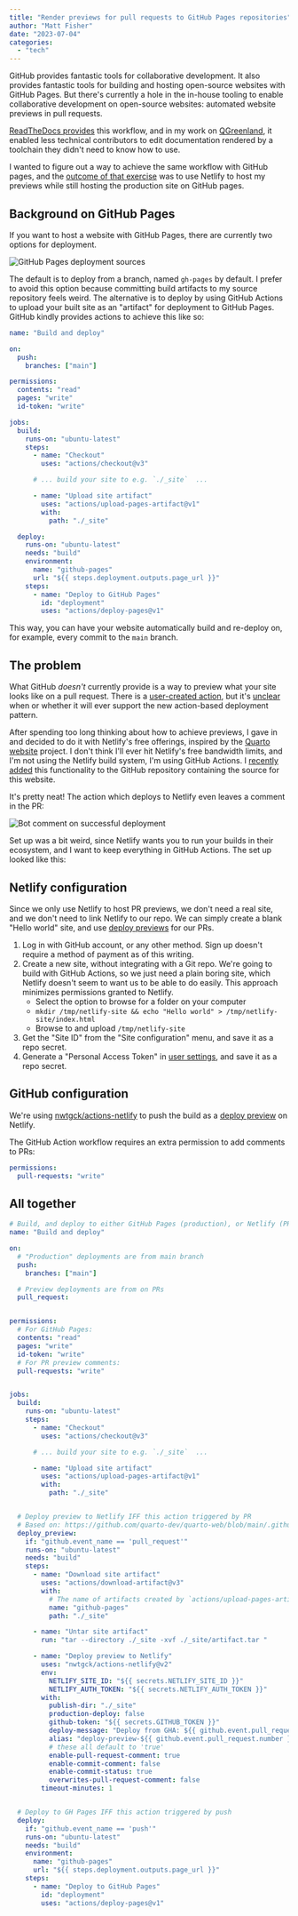 ```yaml
---
title: "Render previews for pull requests to GitHub Pages repositories"
author: "Matt Fisher"
date: "2023-07-04"
categories:
  - "tech"
---
```


GitHub provides fantastic tools for collaborative development. It also provides
fantastic tools for building and hosting open-source websites with GitHub Pages.
But there's currently a hole in the in-house tooling to enable collaborative development
on open-source websites: automated website previews in pull requests.

[ReadTheDocs provides](https://docs.readthedocs.io/en/stable/pull-requests.html) this
workflow, and in my work on [QGreenland](https://github.com/nsidc/qgreenland), it
enabled less technical contributors to edit documentation rendered by a toolchain they
didn't need to know how to use.

I wanted to figure out a way to achieve the same workflow with GitHub pages, and the
[outcome of that exercise](https://github.com/mfisher87/mfisher87.github.io/pull/4) was
to use Netlify to host my previews while still hosting the production site on GitHub pages.


## Background on GitHub Pages

If you want to host a website with GitHub Pages, there are currently two options for
deployment.

![GitHub Pages deployment sources](/resources/github-actions-deployment-source.png)

The default is to deploy from a branch, named `gh-pages` by default. I prefer to avoid
this option because committing build artifacts to my source repository feels weird. The
alternative is to deploy by using GitHub Actions to upload your built site as an
"artifact" for deployment to GitHub Pages. GitHub kindly provides actions to achieve
this like so:

```yaml
name: "Build and deploy"

on:
  push:
    branches: ["main"]

permissions:
  contents: "read"
  pages: "write"
  id-token: "write"

jobs:
  build:
    runs-on: "ubuntu-latest"
    steps:
      - name: "Checkout"
        uses: "actions/checkout@v3"

      # ... build your site to e.g. `./_site`  ...

      - name: "Upload site artifact"
        uses: "actions/upload-pages-artifact@v1"
        with:
          path: "./_site"

  deploy:
    runs-on: "ubuntu-latest"
    needs: "build"
    environment:
      name: "github-pages"
      url: "${{ steps.deployment.outputs.page_url }}"
    steps:
      - name: "Deploy to GitHub Pages"
        id: "deployment"
        uses: "actions/deploy-pages@v1"
```

This way, you can have your website automatically build and re-deploy on, for example,
every commit to the `main` branch.


## The problem

What GitHub _doesn't_ currently provide is a way to preview what your site looks like on
a pull request. There is a [user-created
action](https://github.com/rossjrw/pr-preview-action), but it's
[unclear](https://github.com/rossjrw/pr-preview-action/issues/21) when or whether it
will ever support the new action-based deployment pattern.

After spending too long thinking about how to achieve previews, I gave in and decided to
do it with Netlify's free offerings, inspired by the [Quarto
website](https://github.com/quarto-dev/quarto-web/blob/main/.github/workflows/preview.yml)
project. I don't think I'll ever hit Netlify's free bandwidth limits, and I'm not using
the Netlify build system, I'm using GitHub Actions. I [recently
added](https://github.com/mfisher87/mfisher87.github.io/pull/4) this functionality to
the GitHub repository containing the source for this website.

It's pretty neat! The action which deploys to Netlify even leaves a comment in the PR:

![Bot comment on successful deployment](/resources/github-netlify-deploy-comment.png)

Set up was a bit weird, since Netlify wants you to run your builds in their ecosystem,
and I want to keep everything in GitHub Actions. The set up looked like this:


## Netlify configuration

Since we only use Netlify to host PR previews, we don't need a real site, and we don't
need to link Netlify to our repo. We can simply create a blank "Hello world" site, and
use [deploy previews](https://docs.netlify.com/site-deploys/deploy-previews/) for our
PRs.

1. Log in with GitHub account, or any other method. Sign up doesn't require a method of
   payment as of this writing.
1. Create a new site, without integrating with a Git repo. We're going to build with
   GitHub Actions, so we just need a plain boring site, which Netlify doesn't seem to
   want us to be able to do easily. This approach minimizes permissions granted to
   Netlify.
    * Select the option to browse for a folder on your computer
    * `mkdir /tmp/netlify-site && echo "Hello world" > /tmp/netlify-site/index.html`
    * Browse to and upload `/tmp/netlify-site`
1. Get the "Site ID" from the "Site configuration" menu, and save it as a repo secret.
1. Generate a "Personal Access Token" in
   [user settings](https://app.netlify.com/user/applications#personal-access-tokens),
   and save it as a repo secret.


## GitHub configuration

We're using [nwtgck/actions-netlify](https://github.com/nwtgck/actions-netlify) to push
the build as a [deploy preview](https://docs.netlify.com/site-deploys/deploy-previews/)
on Netlify.

The GitHub Action workflow requires an extra permission to add comments to PRs:

```yaml
permissions:
  pull-requests: "write"
```


## All together

```yaml
# Build, and deploy to either GitHub Pages (production), or Netlify (PR previews)
name: "Build and deploy"

on:
  # "Production" deployments are from main branch
  push:
    branches: ["main"]

  # Preview deployments are from on PRs
  pull_request:


permissions:
  # For GitHub Pages:
  contents: "read"
  pages: "write"
  id-token: "write"
  # For PR preview comments:
  pull-requests: "write"


jobs:
  build:
    runs-on: "ubuntu-latest"
    steps:
      - name: "Checkout"
        uses: "actions/checkout@v3"

      # ... build your site to e.g. `./_site`  ...

      - name: "Upload site artifact"
        uses: "actions/upload-pages-artifact@v1"
        with:
          path: "./_site"


  # Deploy preview to Netlify IFF this action triggered by PR
  # Based on: https://github.com/quarto-dev/quarto-web/blob/main/.github/workflows/preview.yml
  deploy_preview:
    if: "github.event_name == 'pull_request'"
    runs-on: "ubuntu-latest"
    needs: "build"
    steps:
      - name: "Download site artifact"
        uses: "actions/download-artifact@v3"
        with:
          # The name of artifacts created by `actions/upload-pages-artifact` is always "github-pages"
          name: "github-pages"
          path: "./_site"

      - name: "Untar site artifact"
        run: "tar --directory ./_site -xvf ./_site/artifact.tar "

      - name: "Deploy preview to Netlify"
        uses: "nwtgck/actions-netlify@v2"
        env:
          NETLIFY_SITE_ID: "${{ secrets.NETLIFY_SITE_ID }}"
          NETLIFY_AUTH_TOKEN: "${{ secrets.NETLIFY_AUTH_TOKEN }}"
        with:
          publish-dir: "./_site"
          production-deploy: false
          github-token: "${{ secrets.GITHUB_TOKEN }}"
          deploy-message: "Deploy from GHA: ${{ github.event.pull_request.title }}"
          alias: "deploy-preview-${{ github.event.pull_request.number }}"
          # these all default to 'true'
          enable-pull-request-comment: true
          enable-commit-comment: false
          enable-commit-status: true
          overwrites-pull-request-comment: false
        timeout-minutes: 1


  # Deploy to GH Pages IFF this action triggered by push
  deploy:
    if: "github.event_name == 'push'"
    runs-on: "ubuntu-latest"
    needs: "build"
    environment:
      name: "github-pages"
      url: "${{ steps.deployment.outputs.page_url }}"
    steps:
      - name: "Deploy to GitHub Pages"
        id: "deployment"
        uses: "actions/deploy-pages@v1"
```
